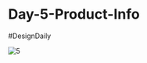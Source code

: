 # Day-5-Product-Info
 #DesignDaily
 
![5](https://user-images.githubusercontent.com/106573961/203007869-c5a96969-e0dd-468c-a18d-20533adcdf44.png)
